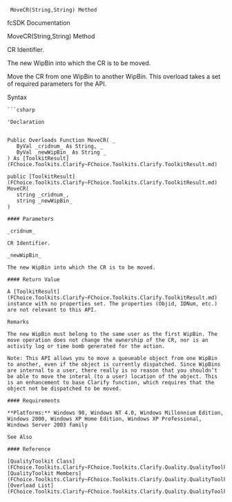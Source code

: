 ﻿     MoveCR(String,String) Method                                                   

fcSDK Documentation

MoveCR(String,String) Method

CR Identifier.

The new WipBin into which the CR is to be moved.

Move the CR from one WipBin to another WipBin. This overload takes a set of required parameters for the API.

Syntax

```vbnet
```csharp

'Declaration
 

Public Overloads Function MoveCR( _
   ByVal _cridnum_ As String, _
   ByVal _newWipBin_ As String _
) As [ToolkitResult](FChoice.Toolkits.Clarify~FChoice.Toolkits.Clarify.ToolkitResult.md)

public [ToolkitResult](FChoice.Toolkits.Clarify~FChoice.Toolkits.Clarify.ToolkitResult.md) MoveCR( 
   string _cridnum_,
   string _newWipBin_
)

#### Parameters

_cridnum_

CR Identifier.

_newWipBin_

The new WipBin into which the CR is to be moved.

#### Return Value

A [ToolkitResult](FChoice.Toolkits.Clarify~FChoice.Toolkits.Clarify.ToolkitResult.md) instance with no properties set. The properties (Objid, IDNum, etc.) are not relevant to this API.

Remarks

The new WipBin must belong to the same user as the first WipBin. The move operation does not change the ownership of the CR, nor is an activity log or time bomb generated for the action.

Note: This API allows you to move a queueable object from one WipBin to another, even if the object is currently dispatched. Since WipBins are internal to a user, there really is no reason that you shouldn’t be able to move the interal (to a user) location of the object. This is an enhancement to base Clarify function, which requires that the object not be dispatched to be moved.

#### Requirements

**Platforms:** Windows 98, Windows NT 4.0, Windows Millennium Edition, Windows 2000, Windows XP Home Edition, Windows XP Professional, Windows Server 2003 family

See Also

#### Reference

[QualityToolkit Class](FChoice.Toolkits.Clarify~FChoice.Toolkits.Clarify.Quality.QualityToolkit.md)  
[QualityToolkit Members](FChoice.Toolkits.Clarify~FChoice.Toolkits.Clarify.Quality.QualityToolkit_members.md)  
[Overload List](FChoice.Toolkits.Clarify~FChoice.Toolkits.Clarify.Quality.QualityToolkit~MoveCR.md)